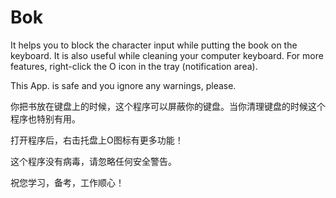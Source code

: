 # Bok

It helps you to block the character input while putting the book on the keyboard. It is also useful while cleaning your computer keyboard.
For more features, right-click the O icon in the tray (notification area).

This App. is safe and you ignore any warnings, please.

你把书放在键盘上的时候，这个程序可以屏蔽你的键盘。当你清理键盘的时候这个程序也特别有用。

打开程序后，右击托盘上O图标有更多功能！

这个程序没有病毒，请忽略任何安全警告。

祝您学习，备考，工作顺心！


